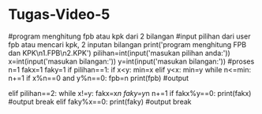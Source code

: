 # Tugas-Video-5
#program menghitung fpb atau kpk dari 2 bilangan
#input pilihan dari user fpb atau mencari kpk, 2 inputan bilangan 
print('program menghitung FPB dan KPK\n1.FPB\n2.KPK')
pilihan=int(input('masukan pilihan anda:'))
x=int(input('masukan bilangan:'))
y=int(input('masukan bilangan:'))
#proses
n=1
fakx=1
faky=1
if pilihan==1:
    if x<y:
        min=x
    elif y<x:
        min=y
    while n<=min:
        n+=1
        if x%n==0 and y%n==0:
            fpb=n
    print(fpb) #output

elif pilihan==2:
    while x!=y:
        fakx=x*n
        faky=y*n
        n+=1
        if fakx%y==0:
            print(fakx) #output
            break
        elif faky%x==0:
            print(faky) #output
            break
